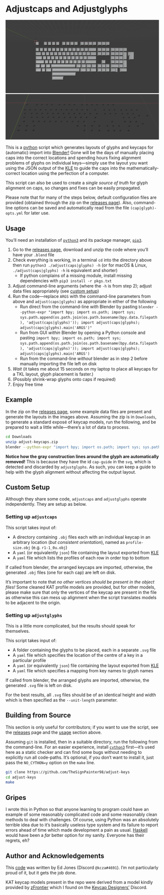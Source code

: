 # Adjustcaps and Adjustglyphs

![An example adjustcaps layout in blender](https://raw.githubusercontent.com/TheSignPainter98/adjust-keys/master/img/placed-caps.png)
![An example adjustglyphs layout in blender](https://raw.githubusercontent.com/TheSignPainter98/adjust-keys/master/img/menacing-glyphs.png)

This is a [python][python] script which generates layouts of glyphs and keycaps for (automatic) import into [Blender!][blender]
Gone will be the days of manually placing caps into the correct locations and spending hours fixing alignment problems of glyphs on individual keys—simply use the layout you want using the JSON output of the [KLE][kle] to guide the caps into the mathematically-correct location using the perfection of a computer.

This script can also be used to create a _single source of truth_ for glyph alignment on caps, so changes and fixes can be easily propagated.

Please note that for many of the steps below, default configuration files are provided (obtained through the zip on the [releases page][releases]).
Also, command-line options can be saved and automatically read from the file `(cap|glyph)-opts.yml` for later use.

## Usage

You’ll need an installation of [`python3`][python] and its package manager, [`pip3`][pip].

1. Go to the [releases page][releases], download and unzip the code where you’ll have your `.blend` file
2. Check everything is working, in a terminal `cd` into the directory above then run `python3 ./adjust(caps|glyphs) -h` (or for macOS &amp; Linux, `./adjust(caps|glyphs) -h` is equivalent and shorter)
	- If python complains of a missing module, install missing dependencies with `pip3 install -r pkgs.txt`
3. Adjust command-line arguments (where the `-h` is from step 2); adjust data files appropriately (see [custom setup](#custom-setup))
4. Run the code—replace `ARGS` with the command-line parameters from above and `adjust(caps|glyphs)` as appropriate in either of the following
	- Run direct from the command-line _with_ Blender by pasting `blender --python-expr "import bpy; import os.path; import sys; sys.path.append(os.path.join(os.path.basename(bpy.data.filepath), 'adjust(caps|glyphs)')); import adjust(caps|glyphs); adjust(caps|glyphs).main('ARGS')"`
	- Run from GUI _within_ Blender by opening a Python console and pasting `import bpy; import os.path; import sys; sys.path.append(os.path.join(os.path.basename(bpy.data.filepath), 'adjust(caps|glyphs)')); import adjust(caps|glyphs); adjust(caps|glyphs).main('ARGS')`
	- Run from the command-line _without_ blender as in step 2 before manually importing the file left on disk
5. _Wait_ (it takes me about 15 seconds on my laptop to place all keycaps for a TKL layout, glyph placement is faster.)
6. (Possibly shrink-wrap glyphs onto caps if required)
7. Enjoy free time

## Example

In the zip on the [releases page][releases], some example data files are present and generate the layouts in the images above.
Assuming the zip is in `Downloads`, to generate a standard exposé of keycap models, run the following, and be prepared to wait a little while—there’s a lot of data to process.

```bash
cd Downloads
unzip adjust-keycaps.zip
blender --python-expr "import bpy; import os.path; import sys; sys.path.append(os.path.join(os.path.basename(bpy.data.filepath), 'adjustcaps')); import adjustcaps; adjustcaps.main('-v3') sys.path.append(os.path.join(os.path.basename(bpy.data.filepath), 'adjustglyphs')); import adjustglyphs; adjustglyphs.main('-v3')"
```

**Notice how the gray construction lines around the glyph are automatically removed!**
This is because they have the id `cap-guide` in the `svg`, which is detected and discarded by `adjustglyphs`.
As such, you can keep a guide to help with the glyph alignment without affecting the output layout.

## Custom Setup

Although they share some code, `adjustcaps` and `adjustglyphs` operate independently.
They are setup as below.

### Setting up `adjustcaps`

This script takes input of:

- A directory containing `.obj` files each with an individual keycap in an arbitrary location (_but consistent orientation_), named as `profile-size.obj` (e.g. `r1-1_0u.obj`)
- A `yaml` (or equivalently `json`) file containing the layout exported from [KLE][kle]
- A `yaml` file which lists the profiles of each row in order top to bottom

If called from blender, the arranged keycaps are imported, otherwise, the generated `.obj` files (one for each cap) are left on disk.

It’s important to note that _no other vertices should be present in the object files!_
Some cleaned KAT profile models are provided, but for other models, please make sure that only the vertices of the keycap are present in the file as otherwise this can mess up alignment when the script translates models to be adjacent to the origin.

### Setting up `adjustglyphs`

This is a little more complicated, but the results should speak for themselves.

This script takes input of:

- A folder containing the glyphs to be placed, each in a separate `.svg` file
- A `yaml` file which specifies the location of the centre of a key in a particular profile
- A `yaml` (or equivalently `json`) file containing the layout exported from [KLE][kle]
- A `yaml` file which specifies a mapping from key names to glyph names

If called from blender, the arranged glyphs are imported, otherwise, the generated `.svg` file is left on disk.

For the best results, all `.svg` files should be of an identical height and width which is then specified as the `--unit-length` parameter.

## Building from Source

This section is only useful for contributors; if you want to use the script, see the [releases][releases] page and the [usage](#usage) section above.

Assuming `git` is installed, then in a suitable directory, run the following from the command-line.
For an easier experience, install [`cython3`][cython] first—it’s used here as a static checker and can find some bugs without needing to explicitly run all code-paths.
It’s optional, if you don’t want to install it, just pass the `NO_CYTHON=y` option on the `make` line.

```bash
git clone https://github.com/TheSignPainter98/adjust-keys
cd adjust-keys
make
```

## Gripes

I wrote this in Python so that anyone learning to program could have an example of some reasonably complicated code and some reasonably clean methods to deal with challenges.
Of course, using Python was an absolutely terrible idea due to it’s basically useless type system and its failure to report errors ahead of time which made development a pain as usual.
[Haskell][haskell] would have been a _far_ better option for my sanity.
Everyone has their regrets, eh?

## Author and Acknowledgements

This [code][github] was written by Ed Jones (Discord `@kcza#4691`).
I’m not particularly proud of it, but it gets the job done.

KAT keycap models present in the repo were derived from a model kindly provided by [zFrontier][zfrontier] which I found on the [Keycap Designers’][keycap-designers-discord] Discord.

[blender]: https://www.blender.org
[cython]: https://cython.org
[github]: https://www.github.com/TheSignPainter98/adjust-keys
[haskell]: https://wiki.haskell.org/Introduction
[keycap-designers-discord]: https://discord.gg/93WN2uF
[kle]: http://www.keyboard-layout-editor.com "keyboard layout editor"
[pip]: https://pip.pypa.io/en/stable/
[python]: https://www.python.org
[releases]: https://www.github.com/TheSignPainter98/adjust-keys/releases
[zfrontier]: https://en.zfrontier.com
